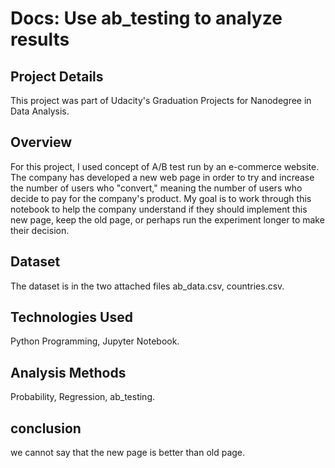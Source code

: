 # Docs: Use ab_testing to analyze results

## Project Details
This project was part of Udacity's Graduation Projects for Nanodegree in Data Analysis.

## Overview
For this project, I used concept of A/B test run by an e-commerce website. The company has developed a new web page in order to try and increase the number of users who "convert," meaning the number of users who decide to pay for the company's product. My goal is to work through this notebook to help the company understand if they should implement this new page, keep the old page, or perhaps run the experiment longer to make their decision.

## Dataset
The dataset is in the two attached files ab_data.csv, countries.csv.

## Technologies Used
Python Programming, Jupyter Notebook.

## Analysis Methods
Probability, Regression, ab_testing.

## conclusion
we cannot say that the new page is better than old page.
